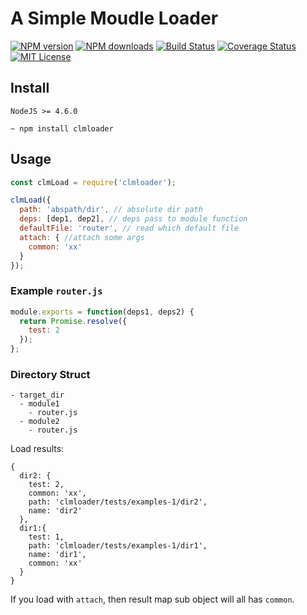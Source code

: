 # A Simple Moudle Loader
[![NPM version][npm-version-image]][npm-url] 
[![NPM downloads][npm-downloads-image]][npm-url] 
[![Build Status][travis-image]][travis-url]
[![Coverage Status][coverage-image]][coverage-url]
[![MIT License][license-image]][license-url]

[license-image]: http://img.shields.io/badge/license-MIT-blue.svg?style=flat
[npm-version-image]: http://img.shields.io/npm/v/clmloader.svg?style=flat
[npm-downloads-image]: http://img.shields.io/npm/dm/clmloader.svg?style=flat
[travis-image]: https://travis-ci.org/conglai/clmloader.svg?branch=master&t=11
[coverage-image]: https://coveralls.io/repos/github/conglai/clmloader/badge.svg?t=1


[license-url]: LICENSE
[npm-url]: https://npmjs.org/package/clmloader
[travis-url]:https://travis-ci.org/conglai/clmloader
[coverage-url]:https://coveralls.io/github/conglai/clmloader

## Install

`NodeJS >= 4.6.0`

```
~ npm install clmloader
```

## Usage

```js
const clmLoad = require('clmloader');

clmLoad({
  path: 'abspath/dir', // absolute dir path
  deps: [dep1, dep2], // deps pass to module function
  defaultFile: 'router', // read which default file
  attach: { //attach some args
    common: 'xx'
  }
});
```


### Example `router.js`

```js
module.exports = function(deps1, deps2) {
  return Promise.resolve({
    test: 2
  });
};

```

### Directory Struct

```
- target_dir
  - module1
    - router.js
  - module2
    - router.js
```

Load results:
```
{ 
  dir2: { 
    test: 2,
    common: 'xx',
    path: 'clmloader/tests/examples-1/dir2',
    name: 'dir2' 
  },
  dir1:{ 
    test: 1,
    path: 'clmloader/tests/examples-1/dir1',
    name: 'dir1',
    common: 'xx' 
  } 
}
```
If you load with `attach`, then result map sub object will all has `common`.





